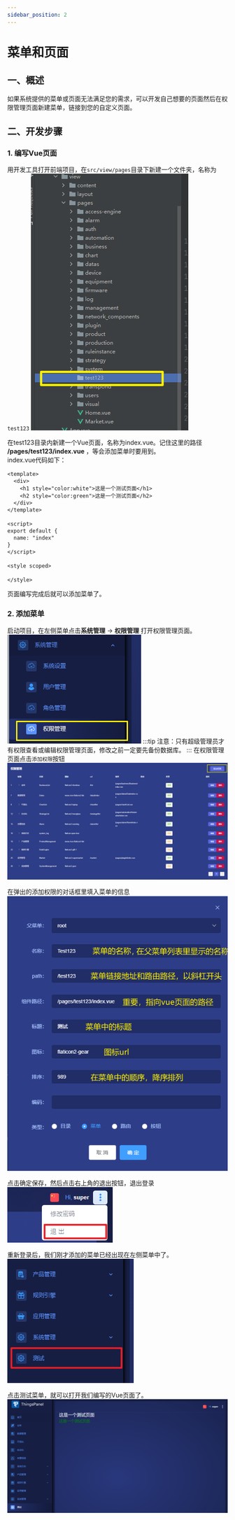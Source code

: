 ```yaml
---
sidebar_position: 2
---
```


# 菜单和页面

## 一、概述
如果系统提供的菜单或页面无法满足您的需求，可以开发自己想要的页面然后在权限管理页面新建菜单，链接到您的自定义页面。

## 二、开发步骤

### 1. 编写Vue页面
用开发工具打开前端项目，在`src/view/pages`目录下新建一个文件夹，名称为`test123`
![img.png](images/devPage_2_1_1.png)

在test123目录内新建一个Vue页面，名称为index.vue。记住这里的路径 **/pages/test123/index.vue** ，等会添加菜单时要用到。  
index.vue代码如下：
```aidl
<template>
  <div>
    <h1 style="color:white">这是一个测试页面</h1>
    <h2 style="color:green">这是一个测试页面</h2>
  </div>
</template>

<script>
export default {
  name: "index"
}
</script>

<style scoped>

</style>
```

页面编写完成后就可以添加菜单了。
### 2. 添加菜单
启动项目，在左侧菜单点击**系统管理** -> **权限管理** 打开权限管理页面。  
![img.png](images/devPage_2_2_1.png)
:::tip
注意：只有超级管理员才有权限查看或编辑权限管理页面，修改之前一定要先备份数据库。
:::
在权限管理页面点击`添加权限`按钮  
![img.png](images/devPage_2_2_2.png)

在弹出的添加权限的对话框里填入菜单的信息  
![img.png](images/devPage_2_2_3.png)

点击确定保存，然后点击右上角的退出按钮，退出登录  
![img.png](images/devPage_2_2_4.png)

重新登录后，我们刚才添加的菜单已经出现在左侧菜单中了。  
![img.png](images/devPage_2_2_5.png)

点击测试菜单，就可以打开我们编写的Vue页面了。  
![img.png](images/devPage_2_2_6.png)


